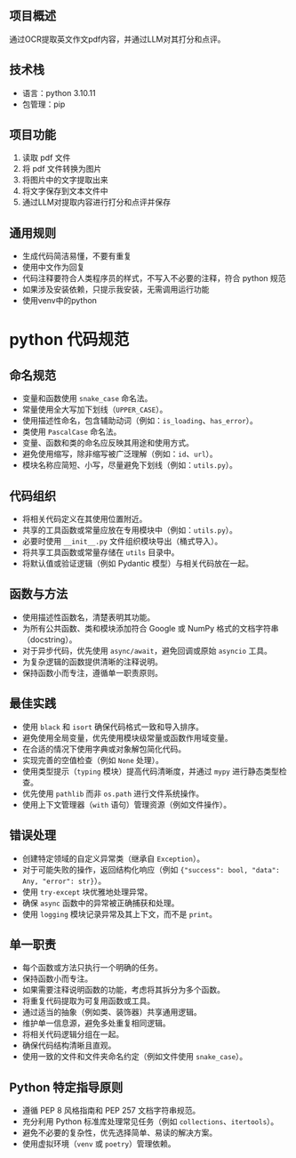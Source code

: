 ## 项目概述

通过OCR提取英文作文pdf内容，并通过LLM对其打分和点评。

## 技术栈

- 语言：python 3.10.11
- 包管理：pip

## 项目功能

1. 读取 pdf 文件
2. 将 pdf 文件转换为图片
3. 将图片中的文字提取出来
4. 将文字保存到文本文件中
5. 通过LLM对提取内容进行打分和点评并保存

## 通用规则

- 生成代码简洁易懂，不要有重复
- 使用中文作为回复
- 代码注释要符合人类程序员的样式，不写入不必要的注释，符合 python 规范
- 如果涉及安装依赖，只提示我安装，无需调用运行功能
- 使用venv中的python

# python 代码规范

## 命名规范

- 变量和函数使用 `snake_case` 命名法。
- 常量使用全大写加下划线（`UPPER_CASE`）。
- 使用描述性命名，包含辅助动词（例如：`is_loading`、`has_error`）。
- 类使用 `PascalCase` 命名法。
- 变量、函数和类的命名应反映其用途和使用方式。
- 避免使用缩写，除非缩写被广泛理解（例如：`id`、`url`）。
- 模块名称应简短、小写，尽量避免下划线（例如：`utils.py`）。

## 代码组织

- 将相关代码定义在其使用位置附近。
- 共享的工具函数或常量应放在专用模块中（例如：`utils.py`）。
- 必要时使用 `__init__.py` 文件组织模块导出（桶式导入）。
- 将共享工具函数或常量存储在 `utils` 目录中。
- 将默认值或验证逻辑（例如 Pydantic 模型）与相关代码放在一起。

## 函数与方法

- 使用描述性函数名，清楚表明其功能。
- 为所有公共函数、类和模块添加符合 Google 或 NumPy 格式的文档字符串（docstring）。
- 对于异步代码，优先使用 `async/await`，避免回调或原始 `asyncio` 工具。
- 为复杂逻辑的函数提供清晰的注释说明。
- 保持函数小而专注，遵循单一职责原则。

## 最佳实践

- 使用 `black` 和 `isort` 确保代码格式一致和导入排序。
- 避免使用全局变量，优先使用模块级常量或函数作用域变量。
- 在合适的情况下使用字典或对象解包简化代码。
- 实现完善的空值检查（例如 `None` 处理）。
- 使用类型提示（`typing` 模块）提高代码清晰度，并通过 `mypy` 进行静态类型检查。
- 优先使用 `pathlib` 而非 `os.path` 进行文件系统操作。
- 使用上下文管理器（`with` 语句）管理资源（例如文件操作）。

## 错误处理

- 创建特定领域的自定义异常类（继承自 `Exception`）。
- 对于可能失败的操作，返回结构化响应（例如 `{"success": bool, "data": Any, "error": str}`）。
- 使用 `try-except` 块优雅地处理异常。
- 确保 `async` 函数中的异常被正确捕获和处理。
- 使用 `logging` 模块记录异常及其上下文，而不是 `print`。

## 单一职责

- 每个函数或方法只执行一个明确的任务。
- 保持函数小而专注。
- 如果需要注释说明函数的功能，考虑将其拆分为多个函数。
- 将重复代码提取为可复用函数或工具。
- 通过适当的抽象（例如类、装饰器）共享通用逻辑。
- 维护单一信息源，避免多处重复相同逻辑。
- 将相关代码逻辑分组在一起。
- 确保代码结构清晰且直观。
- 使用一致的文件和文件夹命名约定（例如文件使用 `snake_case`）。

## Python 特定指导原则

- 遵循 PEP 8 风格指南和 PEP 257 文档字符串规范。
- 充分利用 Python 标准库处理常见任务（例如 `collections`、`itertools`）。
- 避免不必要的复杂性，优先选择简单、易读的解决方案。
- 使用虚拟环境（`venv` 或 `poetry`）管理依赖。

